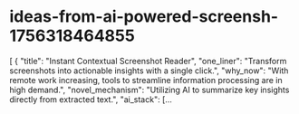 # ideas-from-ai-powered-screensh-1756318464855
[ { "title": "Instant Contextual Screenshot Reader", "one_liner": "Transform screenshots into actionable insights with a single click.", "why_now": "With remote work increasing, tools to streamline information processing are in high demand.", "novel_mechanism": "Utilizing AI to summarize key insights directly from extracted text.", "ai_stack": [...
